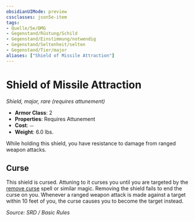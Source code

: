 ```yaml
---
obsidianUIMode: preview
cssclasses: json5e-item
tags:
- Quelle/5e/DMG
- Gegenstand/Rüstung/Schild
- Gegenstand/Einstimmung/notwendig
- Gegenstand/Seltenheit/selten
- Gegenstand/Tier/major
aliases: ["Shield of Missile Attraction"]
---
```

# Shield of Missile Attraction
*Shield, major, rare (requires attunement)*  

- **Armor Class**: 2
- **Properties**: Requires Attunement
- **Cost**: ⏤
- **Weight**: 6.0 lbs.

While holding this shield, you have resistance to damage from ranged weapon attacks.

## Curse

This shield is cursed. Attuning to it curses you until you are targeted by the [remove curse](../Zauber/Fluch-brechen.md) spell or similar magic. Removing the shield fails to end the curse on you. Whenever a ranged weapon attack is made against a target within 10 feet of you, the curse causes you to become the target instead.

*Source: SRD / Basic Rules*